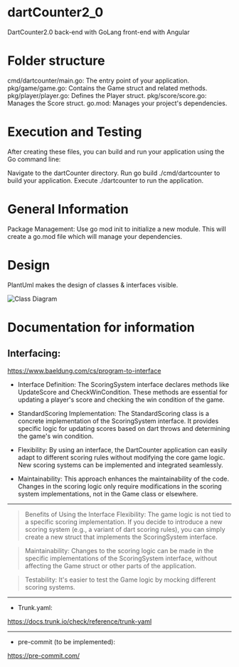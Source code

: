 # dartCounter2_0
DartCounter2.0 back-end with GoLang front-end with Angular

# Folder structure
cmd/dartcounter/main.go: The entry point of your application.
pkg/game/game.go: Contains the Game struct and related methods.
pkg/player/player.go: Defines the Player struct.
pkg/score/score.go: Manages the Score struct.
go.mod: Manages your project's dependencies.

# Execution and Testing
After creating these files, you can build and run your application using the Go command line:

Navigate to the dartCounter directory.
Run go build ./cmd/dartcounter to build your application.
Execute ./dartcounter to run the application.

# General Information
Package Management: Use go mod init <module-name> to initialize a new module. This will create a go.mod file which will manage your dependencies.

# Design
PlantUml makes the design of classes & interfaces visible. 


![Class Diagram](https://www.plantuml.com/plantuml/png/nL8zJyCm4DtzAsvCHLC9HgkAYZgmC205n6pYex58pf7lAbGL_Zjnug8aC28n9Nu-lu-dsx6O8CUsKLLZcE7Ej0Xd1G2GGzUO4uPh3G_3pmozMQ1S-U3eK9vOiDLGJe_3o1MKKIeAPAk4F7NM2CPPp4RQ2-jw84GDZkGolQ-nUdjsjFTadJXFsKh3Y_SD6bAVAYKOttzde5vFzzBHpGXDc1CWTV3lhE7UiMnxk4Y2jzO-ngjiuYKAzLyChwR2UKmu_r6iHU_hPUM_n8xbaZN19aV_v6LOdpouGorviMX7mv6HeL1pUFknsVnmhy6rNOCjah3Q8TcueLy0)



# Documentation for information
##  Interfacing:
 https://www.baeldung.com/cs/program-to-interface

- Interface Definition: The ScoringSystem interface declares methods like UpdateScore and CheckWinCondition. These methods are essential for updating a player's score and checking the win condition of the game.

- StandardScoring Implementation: The StandardScoring class is a concrete implementation of the ScoringSystem interface. It provides specific logic for updating scores based on dart throws and determining the game's win condition.

- Flexibility: By using an interface, the DartCounter application can easily adapt to different scoring rules without modifying the core game logic. New scoring systems can be implemented and integrated seamlessly.

- Maintainability: This approach enhances the maintainability of the code. Changes in the scoring logic only require modifications in the scoring system implementations, not in the Game class or elsewhere.

---
> Benefits of Using the Interface
Flexibility: The game logic is not tied to a specific scoring implementation. If you decide to introduce a new scoring system (e.g., a variant of dart scoring rules), you can simply create a new struct that implements the ScoringSystem interface.

> Maintainability: Changes to the scoring logic can be made in the specific implementations of the ScoringSystem interface, without affecting the Game struct or other parts of the application.

> Testability: It's easier to test the Game logic by mocking different scoring systems.

---

- Trunk.yaml:

https://docs.trunk.io/check/reference/trunk-yaml

---

-  pre-commit (to be implemented):

https://pre-commit.com/